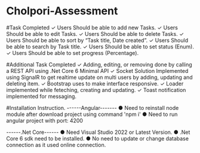 # Cholpori-Assessment

#Task Completed
✓ Users Should be able to add new Tasks. 
✓ Users Should be able to edit Tasks. 
✓ Users Should be able to delete Tasks. 
✓ Users Should be able to sort by “Task title, Date created”. 
✓ Users Should be able to search by Task title. 
✓ Users Should be able to set status (Enum). 
✓ Users Should be able to set progress (Percentage). 

#Additional Task Completed
✓ Adding, editing, or removing done by calling a REST API using .Net Core 6 Minimal API
✓ Socket Solution Implemented using SignalR to get realtime update on multi users by adding, updating and deleting item.
✓ Bootstrap uses to make interface responsive.
✓ Loader implemented while feteching, creating and updating.
✓ Toast notification implemented for messaging.

#Installation Instruction.
------Angular-------
● Need to reinstall node module after download project using command 'npm i'
● Need to run angular project with port: 4200

------.Net Core------
● Need Visual Studio 2022 or Latest Version.
● .Net Core 6 sdk need to be installed.
● No need to update or change database connection as it used online connection.
